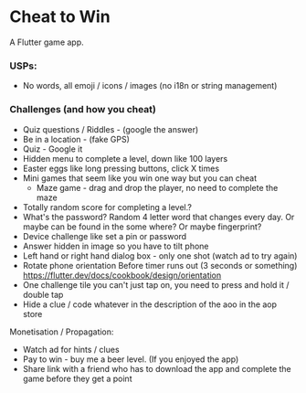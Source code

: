 # Cheat to Win

A Flutter game app.

### USPs:
- No words, all emoji / icons / images (no i18n or string management)

### Challenges (and how you cheat)
- Quiz questions / Riddles - (google the answer)
- Be in a location - (fake GPS)
- Quiz - Google it
- Hidden menu to complete a level, down like 100 layers
- Easter eggs like long pressing buttons, click X times
- Mini games that seem like you win one way but you can cheat
    - Maze game - drag and drop the player, no need to complete the maze
- Totally random score for completing a level.?
- What's the password? Random 4 letter word that changes every day. Or maybe can be found in the some where? Or maybe fingerprint?
- Device challenge like set a pin or password
- Answer hidden in image so you have to tilt phone
- Left hand or right hand dialog box - only one shot (watch ad to try again)
- Rotate phone orientation Before timer runs out (3 seconds or something) https://flutter.dev/docs/cookbook/design/orientation
- One challenge tile you can't just tap on, you need to press and hold it / double tap
- Hide a clue / code whatever in the description of the aoo in the aop store

Monetisation / Propagation:
- Watch ad for hints / clues
- Pay to win - buy me a beer level. (If you enjoyed the app)
- Share link with a friend who has to download the app and complete the game before they get a point
